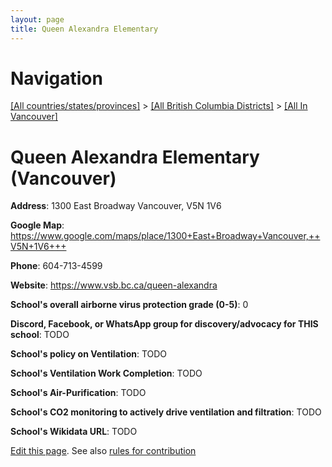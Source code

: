 ```yaml
---
layout: page
title: Queen Alexandra Elementary
---
```

# Navigation

[[All countries/states/provinces]](../../..) > [[All British Columbia Districts]](../..) > [[All In Vancouver]](..)

# Queen Alexandra Elementary (Vancouver)

**Address**: 1300 East Broadway Vancouver,  V5N 1V6

**Google Map**: <https://www.google.com/maps/place/1300+East+Broadway+Vancouver,++V5N+1V6+++>

**Phone**: 604-713-4599

**Website**: <https://www.vsb.bc.ca/queen-alexandra>

**School's overall airborne virus protection grade (0-5)**: 0

**Discord, Facebook, or WhatsApp group for discovery/advocacy for THIS school**: TODO

**School's policy on Ventilation**: TODO

**School's Ventilation Work Completion**: TODO

**School's Air-Purification**: TODO

**School's CO2 monitoring to actively drive ventilation and filtration**: TODO

**School's Wikidata URL**: TODO


[Edit this page](https://github.com/ventilate-schools/BC/edit/main/././Vancouver/Queen_Alexandra_Elementary.md). See also [rules for contribution](../../../contribution-rules/)